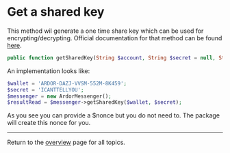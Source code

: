 # Get a shared key

This method wil generate a one time share key which can be used for encrypting/decrypting. Official documentation for that method can be found [here](https://ardordocs.jelurida.com/Messages#Get_Shared_Key).


```php
public function getSharedKey(String $account, String $secret = null, String $nonce = null, array $more = [])
```

An implementation looks like:

```php
$wallet = 'ARDOR-DAZJ-VVSM-552M-8K459';
$secret = 'ICANTTELLYOU';
$messenger = new ArdorMessenger();
$resultRead = $messenger->getSharedKey($wallet, $secret);      
```

As you see you can provide a $nonce but you do not need to. The package will create this nonce for you.

---
Return to the [overview](../overview.md) page for all topics.